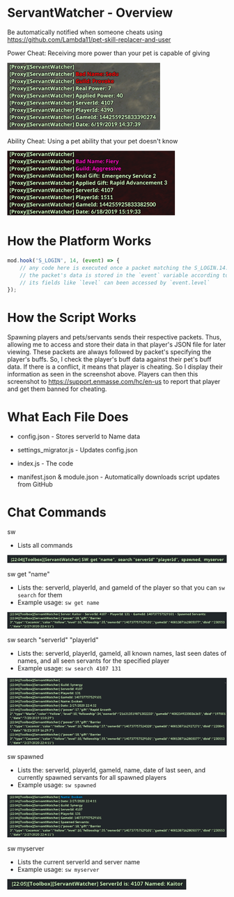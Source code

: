 # ServantWatcher - Overview
Be automatically notified when someone cheats using https://github.com/Lambda11/pet-skill-replacer-and-user

Power Cheat: Receiving more power than your pet is capable of giving

![Power Cheat](images/power.png)

Ability Cheat: Using a pet ability that your pet doesn't know

![Ability Cheat](images/ability.png)

# How the Platform Works
```javascript
mod.hook('S_LOGIN', 14, (event) => {
    // any code here is executed once a packet matching the S_LOGIN.14.def file is received
    // the packet's data is stored in the `event` variable according to the S_LOGIN.14.def
    // its fields like `level` can been accessed by `event.level`
});
```

# How the Script Works
Spawning players and pets/servants sends their respective packets. Thus, allowing me to access and store their data in that player's JSON file for later viewing. These packets are always followed by packet's specifying the player's buffs. So, I check the player's buff data against their pet's buff data. If there is a conflict, it means that player is cheating. So I display their information as seen in the screenshot above. Players can then this screenshot to https://support.enmasse.com/hc/en-us to report that player and get them banned for cheating.

# What Each File Does
* config.json - Stores serverId to Name data

* settings_migrator.js - Updates config.json

* index.js - The code

* manifest.json & module.json - Automatically downloads script updates from GitHub

# Chat Commands
sw
* Lists all commands

![sw](images/sw.png)

sw get "name"
* Lists the: serverId, playerId, and gameId of the player so that you can `sw search` for them
* Example usage: `sw get name`

![sw get](images/swGet.png)

sw search "serverId" "playerId"
* Lists the: serverId, playerId, gameId, all known names, last seen dates of names, and all seen servants for the specified player
* Example usage: `sw search 4107 131`

![sw search](images/swSearch.png)

sw spawned
* Lists the: serverId, playerId, gameId, name,  date of last seen, and currently spawned servants for all spawned players
* Example usage: `sw spawned`

![sw spawned](images/swSpawned.png)

sw myserver
* Lists the current serverId and server name
* Example usage: `sw myserver`

![sw myserver](images/swMyServer.png)
